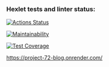 ### Hexlet tests and linter status:
[![Actions Status](https://github.com/dp9v/java-project-72/workflows/hexlet-check/badge.svg)](https://github.com/dp9v/java-project-72/actions)

[![Maintainability](https://api.codeclimate.com/v1/badges/28033267af468e277c37/maintainability)](https://codeclimate.com/github/dp9v/java-project-72/maintainability)

[![Test Coverage](https://api.codeclimate.com/v1/badges/28033267af468e277c37/test_coverage)](https://codeclimate.com/github/dp9v/java-project-72/test_coverage)

https://project-72-blog.onrender.com/

